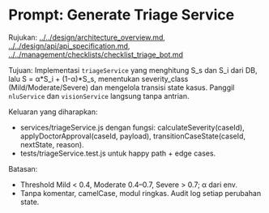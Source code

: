 # Prompt: Generate Triage Service

Rujukan: [../../design/architecture_overview.md](../../design/architecture_overview.md), [../../design/api/api_specification.md](../../design/api/api_specification.md), [../../management/checklists/checklist_triage_bot.md](../../management/checklists/checklist_triage_bot.md)

Tujuan: Implementasi `triageService` yang menghitung S_s dan S_i dari DB, lalu S = α*S_i + (1-α)*S_s, menentukan severity_class (Mild/Moderate/Severe) dan mengelola transisi state kasus. Panggil `nluService` dan `visionService` langsung tanpa antrian.

Keluaran yang diharapkan:
- services/triageService.js dengan fungsi: calculateSeverity(caseId), applyDoctorApproval(caseId, payload), transitionCaseState(caseId, nextState, reason).
- tests/triageService.test.js untuk happy path + edge cases.

Batasan:
- Threshold Mild < 0.4, Moderate 0.4–0.7, Severe > 0.7; α dari env.
- Tanpa komentar, camelCase, modul ringkas. Audit log setiap perubahan state.
